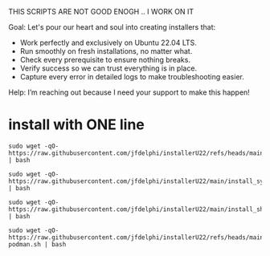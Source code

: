THIS SCRIPTS ARE NOT GOOD ENOGH .. I WORK ON IT

Goal: Let's pour our heart and soul into creating installers that:

- Work perfectly and exclusively on Ubuntu 22.04 LTS.
- Run smoothly on fresh installations, no matter what.
- Check every prerequisite to ensure nothing breaks.
- Verify success so we can trust everything is in place.
- Capture every error in detailed logs to make troubleshooting easier.

Help: I’m reaching out because I need your support to make this happen!


install with ONE line 
=============================
```
sudo wget -qO- https://raw.githubusercontent.com/jfdelphi/installerU22/refs/heads/main/install_graylog_podman.sh | bash

sudo wget -qO- https://raw.githubusercontent.com/jfdelphi/installerU22/main/install_syslog514udp.sh  | bash

sudo wget -qO- https://raw.githubusercontent.com/jfdelphi/installerU22/main/install_showComputerinfo.sh   | bash

sudo wget -qO- https://raw.githubusercontent.com/jfdelphi/installerU22/refs/heads/main/install-podman.sh | bash
```
